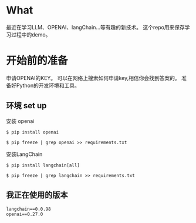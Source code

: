 # What
最近在学习LLM、OPENAI、langChain...等有趣的新技术。
这个repo用来保存学习过程中的demo。


# 开始前的准备
申请OPENAI的KEY。 可以在网络上搜索如何申请key,相信你会找到答案的。
准备好Python的开发环境和工具。


## 环境 set up
安装 openai
```
$ pip install openai

$ pip freeze | grep openai >> requirements.txt
```

安装LangChain
```
$ pip install langchain[all]

$ pip freeze | grep langchain >> requirements.txt
```


## 我正在使用的版本
```
langchain==0.0.98
openai==0.27.0
```

